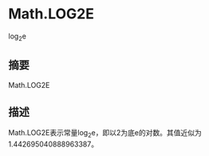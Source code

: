 # Math.LOG2E 

log<sub>2</sub>e

## 摘要

Math.LOG2E

## 描述

Math.LOG2E表示常量<sup><span class="docEmphasis"></span></sup>log<sub>2</sub>e，即以2为底e的对数。其值近似为1.442695040888963387。

